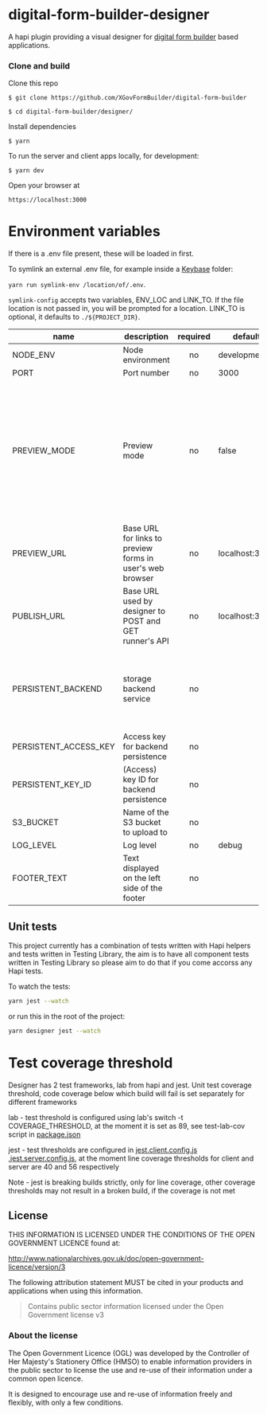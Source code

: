 # digital-form-builder-designer

A hapi plugin providing a visual designer for [digital form builder](https://github.com/DEFRA/digital-form-builder) based applications.

### Clone and build

Clone this repo

`$ git clone https://github.com/XGovFormBuilder/digital-form-builder`

`$ cd digital-form-builder/designer/`

Install dependencies

`$ yarn`

To run the server and client apps locally, for development:

`$ yarn dev`

Open your browser at

`https://localhost:3000`

# Environment variables

If there is a .env file present, these will be loaded in first.

To symlink an external .env file, for example inside a [Keybase](https://keybase.io) folder:

`yarn run symlink-env /location/of/.env`.

`symlink-config` accepts two variables, ENV_LOC and LINK_TO. If the file location is not passed in, you will be prompted for a location.
LINK_TO is optional, it defaults to `./${PROJECT_DIR}`.

| name                  | description                                               | required | default        |            valid            |                                                                   notes                                                                   |
| --------------------- | --------------------------------------------------------- | :------: | -------------- | :-------------------------: | :---------------------------------------------------------------------------------------------------------------------------------------: |
| NODE_ENV              | Node environment                                          |    no    | development    | development,test,production |                                                                                                                                           |
| PORT                  | Port number                                               |    no    | 3000           |                             |                                                                                                                                           |
| PREVIEW_MODE          | Preview mode                                              |    no    | false          |                             | This should only be used in a dev or testing environment. Setting true will allow POST requests from the designer to add or mutate forms. |
| PREVIEW_URL           | Base URL for links to preview forms in user's web browser |    no    | localhost:3009 |                             |
| PUBLISH_URL           | Base URL used by designer to POST and GET runner's API    |    no    | localhost:3009 |                             |
| PERSISTENT_BACKEND    | storage backend service                                   |    no    |                |           s3,blob           |                              currently only s3 integration is properly supported. blob (or none) is stubbed.                              |
| PERSISTENT_ACCESS_KEY | Access key for backend persistence                        |    no    |                |                             |                                                                                                                                           |
| PERSISTENT_KEY_ID     | (Access) key ID for backend persistence                   |    no    |                |                             |                                                                                                                                           |
| S3_BUCKET             | Name of the S3 bucket to upload to                        |    no    |                |                             |                                                                                                                                           |
| LOG_LEVEL             | Log level                                                 |    no    | debug          |   trace,debug,info,error    |                                                                                                                                           |
| FOOTER_TEXT           | Text displayed on the left side of the footer             |    no    |                |                             |

## Unit tests

This project currently has a combination of tests written with Hapi helpers and tests written in Testing Library, the aim is to have all component tests written in Testing Library so please aim to do that if you come accorss any Hapi tests.

To watch the tests:

```sh
yarn jest --watch
```

or run this in the root of the project:

```sh
yarn designer jest --watch
```

# Test coverage threshold

Designer has 2 test frameworks, lab from hapi and jest.
Unit test coverage threshold, code coverage below which build will fail is set separately for different frameworks

lab - test threshold is configured using lab's switch -t COVERAGE_THRESHOLD, at the moment it is set as 89, see test-lab-cov script in [package.json](package.json)

jest - test thresholds are configured in [jest.client.config.js](jest.client.config.js) ,[jest.server.config.js](jest.server.config.js), at the moment line coverage thresholds for client and server are 40 and 56 respectively

Note - jest is breaking builds strictly, only for line coverage, other coverage thresholds may not result in a broken build, if the coverage is not met

## License

THIS INFORMATION IS LICENSED UNDER THE CONDITIONS OF THE OPEN GOVERNMENT LICENCE found at:

http://www.nationalarchives.gov.uk/doc/open-government-licence/version/3

The following attribution statement MUST be cited in your products and applications when using this information.

> Contains public sector information licensed under the Open Government license v3

### About the license

The Open Government Licence (OGL) was developed by the Controller of Her Majesty's Stationery Office (HMSO) to enable information providers in the public sector to license the use and re-use of their information under a common open licence.

It is designed to encourage use and re-use of information freely and flexibly, with only a few conditions.
